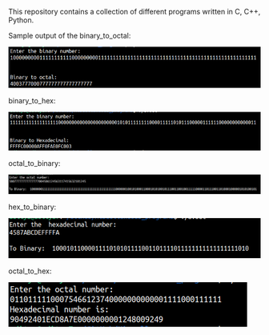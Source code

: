 This repository contains a collection of different programs written in C, C++, Python.

Sample output of the binary_to_octal:

![Screenshot](binary_to_octal.png)

binary_to_hex:

![Screenshot](bin_to_hex.png)

octal_to_binary:

![Screenshot](octal_to_binary.png)

hex_to_binary:

![Screenshot](hex_to_binary.png)


octal_to_hex:

![Screenshot](octal_to_hex.png)
